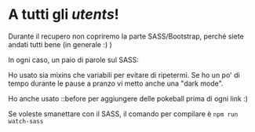 # A tutti gli _utents_!
Durante il recupero non copriremo la parte SASS/Bootstrap, perché siete andati tutti bene (in generale :) )

In ogni caso, un paio di parole sul SASS: 

Ho usato sia mixins che variabili per evitare di ripetermi. Se ho un po' di tempo durante le pause a pranzo vi metto anche una "dark mode". 

Ho anche usato ::before per aggiungere delle pokeball prima di ogni link :) 

Se voleste smanettare con il SASS, il comando per compilare è `npm run watch-sass`
